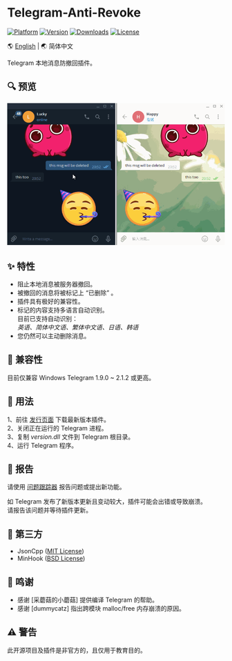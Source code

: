 # Telegram-Anti-Revoke

<!--
[![Version](https://img.shields.io/badge/beta-v0.1.3-blue.svg)](https://github.com/SpriteOvO/Telegram-Anti-Revoke/releases)
[![PRs Welcome](https://img.shields.io/badge/PRs-welcome-brightgreen.svg)](https://github.com/SpriteOvO/Telegram-Anti-Revoke/pulls)
-->
[![Platform](https://img.shields.io/badge/platform-windows-orange.svg)](https://github.com/SpriteOvO/Telegram-Anti-Revoke)
[![Version](https://img.shields.io/github/v/release/SpriteOvO/Telegram-Anti-Revoke)](https://github.com/SpriteOvO/Telegram-Anti-Revoke/releases)
[![Downloads](https://img.shields.io/github/downloads/SpriteOvO/Telegram-Anti-Revoke/total.svg)](https://github.com/SpriteOvO/Telegram-Anti-Revoke/releases)
[![License](https://img.shields.io/badge/license-MIT-yellow.svg)](LICENSE)

:earth_americas: [English](/README.md) | :earth_asia: 简体中文

Telegram 本地消息防撤回插件。

## :mag: 预览
![](/Resource/Preview.gif)

## :sparkles: 特性
* 阻止本地消息被服务器撤回。
* 被撤回的消息将被标记上 “已删除” 。
* 插件具有极好的兼容性。
* 标记的内容支持多语言自动识别。  
目前已支持自动识别：  
*英语、简体中文语、繁体中文语、日语、韩语*
* 您仍然可以主动删除消息。

## :tomato: 兼容性
目前仅兼容 Windows Telegram 1.9.0 ~ 2.1.2 或更高。

## :hamburger: 用法
1、前往 [发行页面](https://github.com/SpriteOvO/Telegram-Anti-Revoke/releases) 下载最新版本插件。  
2、关闭正在运行的 Telegram 进程。  
3、复制 *version.dll* 文件到 Telegram 根目录。  
4、运行 Telegram 程序。

## :bug: 报告
请使用 [问题跟踪器](https://github.com/SpriteOvO/Telegram-Anti-Revoke/issues) 报告问题或提出新功能。

<!--
如果发生崩溃，请在报告问题时提供以下信息：
* *ArLog.txt* 文件。（与 *version.dll* 文件同于一个目录）
* 您正在使用 Telegram 的哪个版本？
* 您正在使用哪个操作系统？
* 崩溃时您是否做了什么操作？
* 复现崩溃的步骤？（可选）
* 更多有用的信息？
-->

如 Telegram 发布了新版本更新且变动较大，插件可能会出错或导致崩溃。  
请报告该问题并等待插件更新。
<!--勿重复报告已报告的问题，谢谢！-->

## :gem: 第三方
* JsonCpp ([MIT License](https://github.com/open-source-parsers/jsoncpp/blob/master/LICENSE))
* MinHook ([BSD License](https://github.com/TsudaKageyu/minhook/blob/master/LICENSE.txt))

## :beer: 鸣谢
* 感谢 [采蘑菇的小蘑菇] 提供编译 Telegram 的帮助。
* 感谢 [dummycatz] 指出跨模块 malloc/free 内存崩溃的原因。

## :warning: 警告
此开源项目及插件是非官方的，且仅用于教育目的。